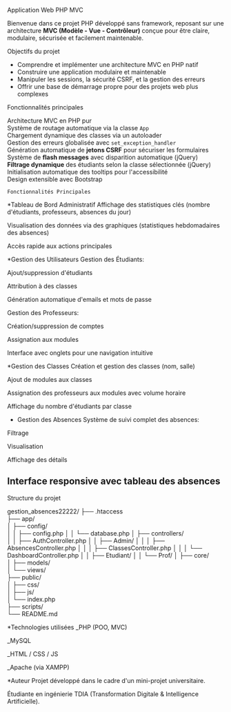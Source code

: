  Application Web PHP MVC

Bienvenue dans ce projet PHP développé sans framework, reposant sur une architecture **MVC (Modèle - Vue - Contrôleur)** conçue pour être claire, modulaire, sécurisée et facilement maintenable.

 Objectifs du projet

- Comprendre et implémenter une architecture MVC en PHP natif
- Construire une application modulaire et maintenable
- Manipuler les sessions, la sécurité CSRF, et la gestion des erreurs
- Offrir une base de démarrage propre pour des projets web plus complexes

 Fonctionnalités principales

 Architecture MVC en PHP pur  
 Système de routage automatique via la classe `App`  
 Chargement dynamique des classes via un autoloader  
 Gestion des erreurs globalisée avec `set_exception_handler`  
 Génération automatique de **jetons CSRF** pour sécuriser les formulaires  
 Système de **flash messages** avec disparition automatique (jQuery)  
 **Filtrage dynamique** des étudiants selon la classe sélectionnée (jQuery)  
 Initialisation automatique des tooltips pour l'accessibilité  
 Design extensible avec Bootstrap 


    Fonctionnalités Principales
*Tableau de Bord Administratif
Affichage des statistiques clés (nombre d'étudiants, professeurs, absences du jour)

Visualisation des données via des graphiques (statistiques hebdomadaires des absences)

Accès rapide aux actions principales

*Gestion des Utilisateurs
Gestion des Étudiants:

Ajout/suppression d'étudiants

Attribution à des classes

Génération automatique d'emails et mots de passe

Gestion des Professeurs:

Création/suppression de comptes

Assignation aux modules

Interface avec onglets pour une navigation intuitive

*Gestion des Classes
Création et gestion des classes (nom, salle)

Ajout de modules aux classes

Assignation des professeurs aux modules avec volume horaire

Affichage du nombre d'étudiants par classe

* Gestion des Absences
Système de suivi complet des absences:

Filtrage 

Visualisation 

Affichage des détails 

Interface responsive avec tableau des absences
---

Structure du projet


gestion_absences22222/
├── .htaccess                   
├── app/                        
│   ├── config/                
│   │   ├── config.php
│   │   └── database.php
│   ├── controllers/          
│   │   ├── AuthController.php
│   │   ├── Admin/
│   │   │   ├── AbsencesController.php
│   │   │   ├── ClassesController.php
│   │   │   └── DashboardController.php
│   │   ├── Etudiant/
│   │   └── Prof/
│   ├── core/                  
│   ├── models/                 
│   └── views/                  
├── public/                     
│   ├── css/                    
│   ├── js/                                
│   └── index.php               
├── scripts/                   
└── README.md  

*Technologies utilisées
_PHP (POO, MVC)

_MySQL

_HTML / CSS / JS

_Apache (via XAMPP)

 *Auteur
Projet développé dans le cadre d'un mini-projet universitaire.

Étudiante en ingénierie TDIA (Transformation Digitale & Intelligence Artificielle).
